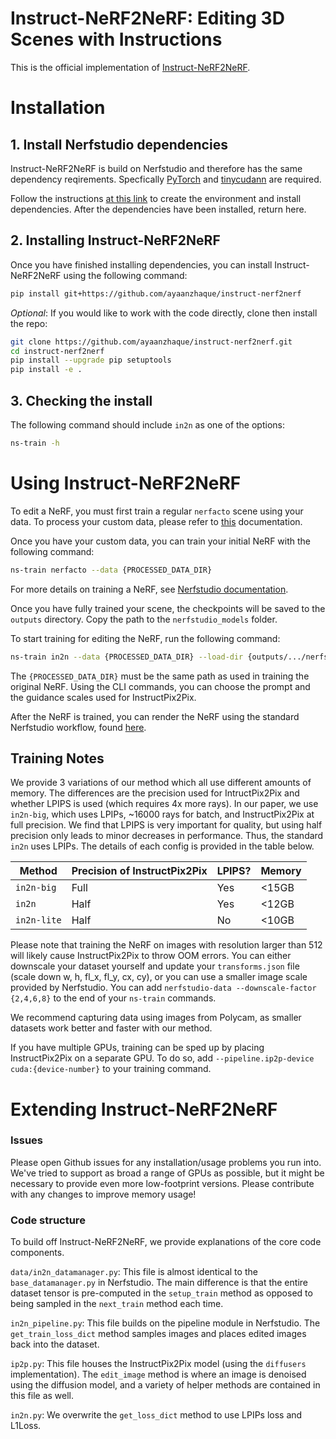 # Instruct-NeRF2NeRF: Editing 3D Scenes with Instructions

This is the official implementation of [Instruct-NeRF2NeRF](https://instruct-nerf2nerf.github.io/).

# Installation

## 1. Install Nerfstudio dependencies

Instruct-NeRF2NeRF is build on Nerfstudio and therefore has the same dependency reqirements. Specfically [PyTorch](https://pytorch.org/) and [tinycudann](https://github.com/NVlabs/tiny-cuda-nn) are required.

Follow the instructions [at this link](https://docs.nerf.studio/en/latest/quickstart/installation.html#dependencies) to create the environment and install dependencies. After the dependencies have been installed, return here. 

## 2. Installing Instruct-NeRF2NeRF

Once you have finished installing dependencies, you can install Instruct-NeRF2NeRF using the following command:
```bash
pip install git+https://github.com/ayaanzhaque/instruct-nerf2nerf
```

_Optional_: If you would like to work with the code directly, clone then install the repo:
```bash
git clone https://github.com/ayaanzhaque/instruct-nerf2nerf.git
cd instruct-nerf2nerf
pip install --upgrade pip setuptools
pip install -e .
```

## 3. Checking the install

The following command should include `in2n` as one of the options:
```bash
ns-train -h
```

# Using Instruct-NeRF2NeRF
To edit a NeRF, you must first train a regular ```nerfacto``` scene using your data. To process your custom data, please refer to [this](https://docs.nerf.studio/en/latest/quickstart/custom_dataset.html) documentation.

Once you have your custom data, you can train your initial NeRF with the following command:

```bash
ns-train nerfacto --data {PROCESSED_DATA_DIR}
```

For more details on training a NeRF, see [Nerfstudio documentation](https://docs.nerf.studio/en/latest/quickstart/first_nerf.html).

Once you have fully trained your scene, the checkpoints will be saved to the ```outputs``` directory. Copy the path to the ```nerfstudio_models``` folder.

To start training for editing the NeRF, run the following command:

```bash
ns-train in2n --data {PROCESSED_DATA_DIR} --load-dir {outputs/.../nerfstudio_models} --pipeline.prompt {"prompt"} --pipeline.guidance-scale 7.5 --pipeline.image-guidance-scale 1.5
```

The ```{PROCESSED_DATA_DIR}``` must be the same path as used in training the original NeRF. Using the CLI commands, you can choose the prompt and the guidance scales used for InstructPix2Pix.

After the NeRF is trained, you can render the NeRF using the standard Nerfstudio workflow, found [here](https://docs.nerf.studio/en/latest/quickstart/viewer_quickstart.html).

## Training Notes

We provide 3 variations of our method which all use different amounts of memory. The differences are the precision used for IntructPix2Pix and whether LPIPS is used (which requires 4x more rays). In our paper, we use ```in2n-big```, which uses LPIPs, ~16000 rays for batch, and InstructPix2Pix at full precision. We find that LPIPS is very important for quality, but using half precision only leads to minor decreases in performance. Thus, the standard ```in2n``` uses LPIPs. The details of each config is provided in the table below.

| Method | Precision of InstructPix2Pix | LPIPS? | Memory |
| ---------------------------------------------------------------------------------------------------- | -------------- | ----------------------------------------------------------------- | ----------------------- |
| ```in2n-big``` | Full | Yes | <15GB |
| ```in2n``` | Half | Yes | <12GB |
| ```in2n-lite``` | Half | No | <10GB |

Please note that training the NeRF on images with resolution larger than 512 will likely cause InstructPix2Pix to throw OOM errors. You can either downscale your dataset yourself and update your ```transforms.json``` file (scale down w, h, fl_x, fl_y, cx, cy), or you can use a smaller image scale provided by Nerfstudio. You can add ```nerfstudio-data --downscale-factor {2,4,6,8}``` to the end of your ```ns-train``` commands.

We recommend capturing data using images from Polycam, as smaller datasets work better and faster with our method.

If you have multiple GPUs, training can be sped up by placing InstructPix2Pix on a separate GPU. To do so, add ```--pipeline.ip2p-device cuda:{device-number}``` to your training command.

# Extending Instruct-NeRF2NeRF

### Issues
Please open Github issues for any installation/usage problems you run into. We've tried to support as broad a range of GPUs as possible, but it might be necessary to provide even more low-footprint versions. Please contribute with any changes to improve memory usage!

### Code structure
To build off Instruct-NeRF2NeRF, we provide explanations of the core code components.

```data/in2n_datamanager.py```: This file is almost identical to the ```base_datamanager.py``` in Nerfstudio. The main difference is that the entire dataset tensor is pre-computed in the ```setup_train``` method as opposed to being sampled in the ```next_train``` method each time.

```in2n_pipeline.py```: This file builds on the pipeline module in Nerfstudio. The ```get_train_loss_dict``` method samples images and places edited images back into the dataset.

```ip2p.py```: This file houses the InstructPix2Pix model (using the ```diffusers``` implementation). The ```edit_image``` method is where an image is denoised using the diffusion model, and a variety of helper methods are contained in this file as well.

```in2n.py```: We overwrite the ```get_loss_dict``` method to use LPIPs loss and L1Loss.